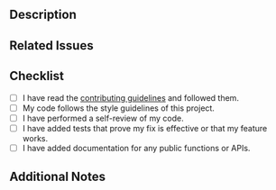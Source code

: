 <!--- Please fill out the following template to create your pull request. -->

## Description

<!--- Provide a short summary of your changes and the purpose of this pull request. -->

## Related Issues

<!--- Link any related issues or pull requests here. -->

## Checklist

- [ ] I have read the [contributing guidelines](CONTRIBUTING.md) and followed them.
- [ ] My code follows the style guidelines of this project.
- [ ] I have performed a self-review of my code.
- [ ] I have added tests that prove my fix is effective or that my feature works.
- [ ] I have added documentation for any public functions or APIs.

## Additional Notes

<!--- Add any other context about the pull request here. -->
